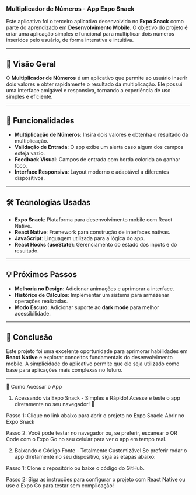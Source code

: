 ### **Multiplicador de Números - App Expo Snack**  

Este aplicativo foi o terceiro aplicativo desenvolvido no **Expo Snack** como parte do aprendizado em **Desenvolvimento Mobile**. O objetivo do projeto é criar uma aplicação simples e funcional para multiplicar dois números inseridos pelo usuário, de forma interativa e intuitiva.  

---

## 🚀 **Visão Geral**  
O **Multiplicador de Números** é um aplicativo que permite ao usuário inserir dois valores e obter rapidamente o resultado da multiplicação. Ele possui uma interface amigável e responsiva, tornando a experiência de uso simples e eficiente.  

---

## 🎯 **Funcionalidades**  
* **Multiplicação de Números**: Insira dois valores e obtenha o resultado da multiplicação.  
* **Validação de Entrada**: O app exibe um alerta caso algum dos campos esteja vazio.  
* **Feedback Visual**: Campos de entrada com borda colorida ao ganhar foco.  
* **Interface Responsiva**: Layout moderno e adaptável a diferentes dispositivos.  

---

## 🛠 **Tecnologias Usadas**  
* **Expo Snack**: Plataforma para desenvolvimento mobile com React Native.  
* **React Native**: Framework para construção de interfaces nativas.  
* **JavaScript**: Linguagem utilizada para a lógica do app.  
* **React Hooks (useState)**: Gerenciamento do estado dos inputs e do resultado.  

---

## 💡 **Próximos Passos**  
* **Melhoria no Design**: Adicionar animações e aprimorar a interface.  
* **Histórico de Cálculos**: Implementar um sistema para armazenar operações realizadas.  
* **Modo Escuro**: Adicionar suporte ao **dark mode** para melhor acessibilidade.

---

## 🎉 **Conclusão**  
Este projeto foi uma excelente oportunidade para aprimorar habilidades em **React Native** e explorar conceitos fundamentais do desenvolvimento mobile. A simplicidade do aplicativo permite que ele seja utilizado como base para aplicações mais complexas no futuro.  

--- 


📲 Como Acessar o App
1. Acessando via Expo Snack - Simples e Rápido!
Acesse e teste o app diretamente no seu navegador! 🎉

Passo 1: Clique no link abaixo para abrir o projeto no Expo Snack: Abrir no Expo Snack

Passo 2: Você pode testar no navegador ou, se preferir, escanear o QR Code com o Expo Go no seu celular para ver o app em tempo real.

2. Baixando o Código Fonte - Totalmente Customizável
Se preferir rodar o app diretamente no seu dispositivo, siga as etapas abaixo:

Passo 1: Clone o repositório ou baixe o código do GitHub.

Passo 2: Siga as instruções para configurar o projeto com React Native ou use o Expo Go para testar sem complicação!


